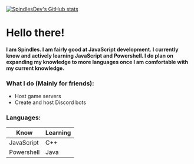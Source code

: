 [![SpindlesDev's GitHub stats](https://github-readme-stats.vercel.app/api?username=SpindlesDev&show_icons=true&theme=algolia)](https://github.com/anuraghazra/github-readme-stats)
# Hello there!
<h4>
<p>I am Spindles. I am fairly good at JavaScript development. I currently know and actively learning JavaScript and Powershell. I do plan on expanding my knowledge to more languages once I am comfortable with  my current knowledge.</p>
</h4>

<!---
I am sorry if how this looks is bad to html devs out there, still learning html on the side xD
--->
<h3>What I do (Mainly for friends):</h4>
<ul>
  <li>Host game servers</li>
  <li>Create and host Discord bots</li>
</ul>

### Languages:
<table>
<thead>
  <tr>
    <th>Know</th>
    <th>Learning</th>
  </tr>
</thead>
<tbody>
  <tr>
    <td>JavaScript</td>
    <td>C++</td>
  </tr>
  <tr>
    <td>Powershell</td>
    <td>Java</td>
  </tr>
</tbody>
</table>
